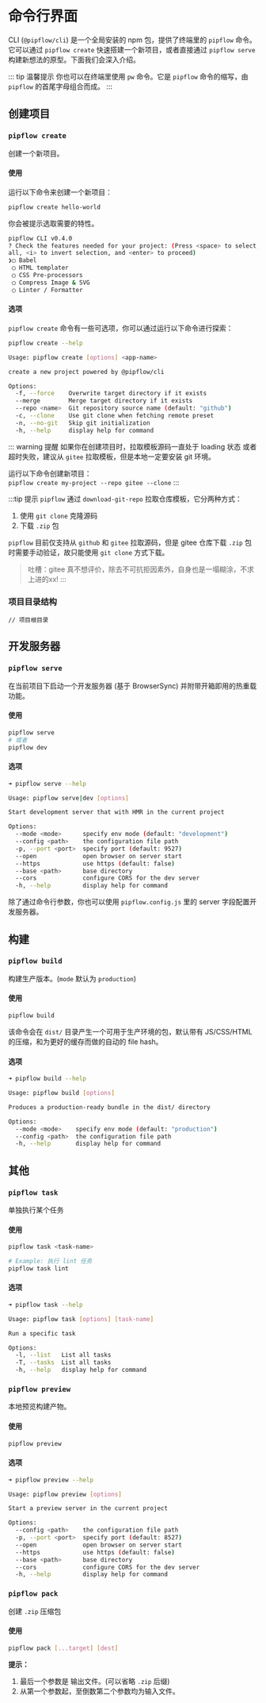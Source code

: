 # 命令行界面

CLI (`@pipflow/cli`) 是一个全局安装的 npm 包，提供了终端里的 `pipflow` 命令。它可以通过 `pipflow create` 快速搭建一个新项目，或者直接通过 `pipflow serve` 构建新想法的原型。下面我们会深入介绍。

::: tip 温馨提示
你也可以在终端里使用 `pw` 命令。它是 `pipflow` 命令的缩写，由 `pipflow` 的首尾字母组合而成。
:::

## 创建项目

### `pipflow create`

创建一个新项目。

#### 使用
运行以下命令来创建一个新项目：
```bash
pipflow create hello-world
```

你会被提示选取需要的特性。
```bash
pipflow CLI v0.4.0
? Check the features needed for your project: (Press <space> to select, <a> to toggle
all, <i> to invert selection, and <enter> to proceed)
❯◯ Babel
 ◯ HTML templater
 ◯ CSS Pre-processors
 ◯ Compress Image & SVG
 ◯ Linter / Formatter
```

#### 选项
`pipflow create` 命令有一些可选项，你可以通过运行以下命令进行探索：

```bash
pipflow create --help
```

```bash
Usage: pipflow create [options] <app-name>

create a new project powered by @pipflow/cli

Options:
  -f, --force    Overwrite target directory if it exists
  --merge        Merge target directory if it exists
  --repo <name>  Git repository source name (default: "github")
  -c, --clone    Use git clone when fetching remote preset
  -n, --no-git   Skip git initialization
  -h, --help     display help for command
```

::: warning 提醒
如果你在创建项目时，拉取模板源码一直处于 loading 状态 或者超时失败，建议从 `gitee` 拉取模板，但是本地一定要安装 git 环境。

运行以下命令创建新项目：  
`pipflow create my-project --repo gitee --clone`
:::

:::tip 提示
`pipflow` 通过 `download-git-repo` 拉取仓库模板，它分两种方式：
1. 使用 `git clone` 克隆源码
2. 下载 `.zip` 包

`pipflow` 目前仅支持从 `github` 和 `gitee` 拉取源码，但是 gitee 仓库下载 `.zip` 包时需要手动验证，故只能使用 `git clone` 方式下载。
> 吐槽：gitee 真不想评价，除去不可抗拒因素外，自身也是一塌糊涂，不求上进的xx!
:::

### 项目目录结构

```
// 项目根目录
```

## 开发服务器

### `pipflow serve`

在当前项目下启动一个开发服务器 (基于 BrowserSync) 并附带开箱即用的热重载功能。

#### 使用

```bash
pipflow serve
# 或者
pipflow dev
```

#### 选项
```bash
➜ pipflow serve --help

Usage: pipflow serve|dev [options]

Start development server that with HMR in the current project

Options:
  --mode <mode>      specify env mode (default: "development")
  --config <path>    the configuration file path
  -p, --port <port>  specify port (default: 9527)
  --open             open browser on server start
  --https            use https (default: false)
  --base <path>      base directory
  --cors             configure CORS for the dev server
  -h, --help         display help for command
```

除了通过命令行参数，你也可以使用 `pipflow.config.js` 里的 server 字段配置开发服务器。


## 构建

### `pipflow build`

构建生产版本。(`mode` 默认为 `production`)

#### 使用
```bash
pipflow build
```

该命令会在 `dist/` 目录产生一个可用于生产环境的包，默认带有 JS/CSS/HTML 的压缩，和为更好的缓存而做的自动的 file hash。

#### 选项
```bash
➜ pipflow build --help

Usage: pipflow build [options]

Produces a production-ready bundle in the dist/ directory

Options:
  --mode <mode>    specify env mode (default: "production")
  --config <path>  the configuration file path
  -h, --help       display help for command
```


## 其他

### `pipflow task`
单独执行某个任务

#### 使用
```bash
pipflow task <task-name>

# Example: 执行 lint 任务
pipflow task lint
```

#### 选项
```bash
➜ pipflow task --help

Usage: pipflow task [options] [task-name]

Run a specific task

Options:
  -l, --list   List all tasks
  -T, --tasks  List all tasks
  -h, --help   display help for command
```

### `pipflow preview`

本地预览构建产物。

#### 使用
```bash
pipflow preview
```

#### 选项
```bash
➜ pipflow preview --help

Usage: pipflow preview [options]

Start a preview server in the current project

Options:
  --config <path>    the configuration file path
  -p, --port <port>  specify port (default: 8527)
  --open             open browser on server start
  --https            use https (default: false)
  --base <path>      base directory
  --cors             configure CORS for the dev server
  -h, --help         display help for command
```

### `pipflow pack`
创建 `.zip` 压缩包

#### 使用
```bash
pipflow pack [...target] [dest]
```

**提示：**
1. 最后一个参数是 输出文件。(可以省略 `.zip` 后缀)
2. 从第一个参数起，至倒数第二个参数均为输入文件。
